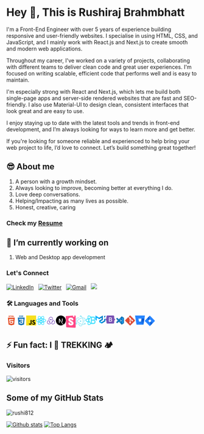# Hey 👋, This is Rushiraj Brahmbhatt

I'm a Front-End Engineer with over 5 years of experience building responsive and user-friendly websites. I specialise in using HTML, CSS, and JavaScript, and I mainly work with React.js and Next.js to create smooth and modern web applications.

Throughout my career, I've worked on a variety of projects, collaborating with different teams to deliver clean code and great user experiences. I'm focused on writing scalable, efficient code that performs well and is easy to maintain.

I'm especially strong with React and Next.js, which lets me build both single-page apps and server-side rendered websites that are fast and SEO-friendly. I also use Material-UI to design clean, consistent interfaces that look great and are easy to use.

I enjoy staying up to date with the latest tools and trends in front-end development, and I’m always looking for ways to learn more and get better.

If you're looking for someone reliable and experienced to help bring your web project to life, I’d love to connect. Let’s build something great together!

## 😎 About me

1. A person with a growth mindset.
1. Always looking to improve, becoming better at everything I do.
1. Love deep conversations.
1. Helping/Impacting as many lives as possible.
1. Honest, creative, caring

### Check my [Resume](https://drive.google.com/file/d/1Ak2J7Yc33vdXaXpD34ymnwX_itc4atmv/view?usp=drive_link)

## 🔭 I’m currently working on

1. Web and Desktop app development

### Let's Connect

<a href="https://www.linkedin.com/in/rushiraj-brahmbhatt-12656864/"><img alt="LinkedIn" src="https://img.shields.io/badge/linkedin%20-%230077B5.svg?&style=flat&logo=linkedin&logoColor=white"/></a> &nbsp;
<a href="https://twitter.com/Rushiraj004"><img alt="Twitter" src="https://img.shields.io/twitter/url?label=Twitter&url=https%3A%2F%2Ftwitter.com%2FRushiraj004"/></a> &nbsp;
<a href="mailto:rbrahm812@gmail.com"><img alt="Gmail" src="https://img.shields.io/badge/Gmail-D14836?style=flat&logo=gmail&logoColor=white" /></a> &nbsp;
<a href="https://instagram.com/ronnyy812"><img src="https://img.shields.io/badge/-@ronnyy812-E4405F?style=flat&logo=Instagram&logoColor=white"/></a> &nbsp;

### 🛠 Languages and Tools

<img align="left" alt="HTML5" width="26px" src="/src/assets/icons/html5.svg" /> &nbsp;
<img align="left" alt="CSS3" width="26px" src="./src/assets/icons/css3.svg" /> &nbsp;
<img align="left" alt="Javascript" width="26px" src="./src/assets/icons/javascript.svg" /> &nbsp;
<img align="left" alt="React" width="26px" src="./src/assets/icons/reactjs-icon.svg" /> &nbsp;
<img align="left" alt="Redux" width="26px" src="./src/assets/icons/redux.svg" /> &nbsp;
<img align="left" alt="NextJS" width="26px" src="./src/assets/icons/next-js.svg" /> &nbsp;
<img align="left" alt="Storybook" width="26px" src="./src/assets/icons/sb.svg" /> &nbsp;
<img align="left" alt="Electron" width="26px" src="./src/assets/icons/electron-1.svg" /> &nbsp;
<img align="left" alt="React Bootstrap" width="26px" src="./src/assets/icons/reactbootstrap.svg" /> &nbsp;
<img align="left" alt="Material UI" width="26px" src="./src/assets/icons/material-ui-1.svg" /> &nbsp;
<img align="left" alt="Bootstrap" width="26px" src="./src/assets/icons/bootstrap-5-1.svg" /> &nbsp;
<img align="left" alt="VS Code" width="26px" src="./src/assets/icons/visual-studio-code.svg" /> &nbsp;
<img align="left" alt="Git" width="26px" src="./src/assets/icons/git.svg" /> &nbsp;
<img align="left" alt="Bitbucket" width="26px" src="./src/assets/icons/bitbucket-icon.svg" /> &nbsp;
<img align="left" alt="Jira" width="26px" src="./src/assets/icons/jira-3.svg" /> &nbsp;

## ⚡ Fun fact: I 💚 TREKKING 🏕️

### Visitors

![visitors](https://visitor-badge.laobi.icu/badge?page_id=rushi812.visitor-badge)

## Some of my GitHub Stats

<p align=left> <img src=https://komarev.com/ghpvc/?username=rushi812 alt=rushi812 /> </p>

[![Github stats](https://github-readme-stats.vercel.app/api?username=rushi812&show_icons=true&include_all_commits=true)](https://github.com/rushi812/github-readme-stats)
[![Top Langs](https://github-readme-stats.vercel.app/api/top-langs/?username=rushi812&layout=compact)](https://github.com/rushi812/github-readme-stats)

[twitter]: https://twitter.com/Rushiraj004
[linkedin]: https://www.linkedin.com/in/rushiraj-brahmbhatt-12656864/
